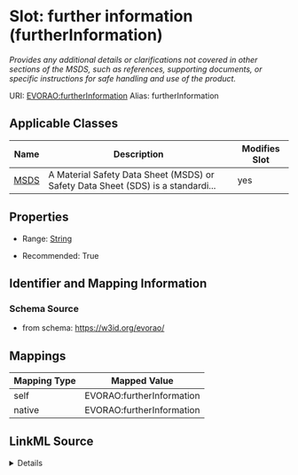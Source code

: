 

# Slot: further information (furtherInformation) 


_Provides any additional details or clarifications not covered in other sections of the MSDS, such as references, supporting documents, or specific instructions for safe handling and use of the product._





URI: [EVORAO:furtherInformation](https://w3id.org/evorao/furtherInformation)
Alias: furtherInformation

<!-- no inheritance hierarchy -->





## Applicable Classes

| Name | Description | Modifies Slot |
| --- | --- | --- |
| [MSDS](MSDS.md) | A Material Safety Data Sheet (MSDS) or Safety Data Sheet (SDS) is a standardi... |  yes  |







## Properties

* Range: [String](String.md)

* Recommended: True





## Identifier and Mapping Information







### Schema Source


* from schema: https://w3id.org/evorao/




## Mappings

| Mapping Type | Mapped Value |
| ---  | ---  |
| self | EVORAO:furtherInformation |
| native | EVORAO:furtherInformation |




## LinkML Source

<details>
```yaml
name: furtherInformation
description: Provides any additional details or clarifications not covered in other
  sections of the MSDS, such as references, supporting documents, or specific instructions
  for safe handling and use of the product.
title: further information
from_schema: https://w3id.org/evorao/
rank: 1000
alias: furtherInformation
domain_of:
- MSDS
range: string
required: false
recommended: true
multivalued: false

```
</details>